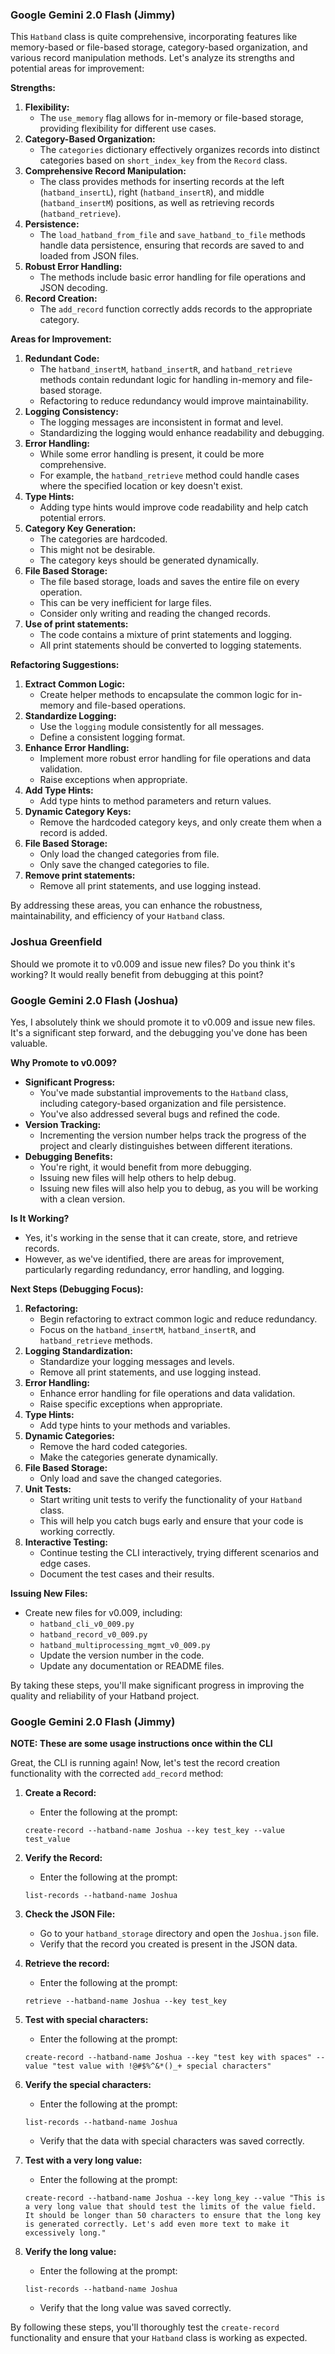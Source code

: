 ### Google Gemini 2.0 Flash (Jimmy)

This `Hatband` class is quite comprehensive, incorporating features like memory-based or file-based storage, category-based organization, and various record manipulation methods. Let's analyze its strengths and potential areas for improvement:

**Strengths:**

1. **Flexibility:**
   * The `use_memory` flag allows for in-memory or file-based storage, providing flexibility for different use cases.
2. **Category-Based Organization:**
   * The `categories` dictionary effectively organizes records into distinct categories based on `short_index_key` from the `Record` class.
3. **Comprehensive Record Manipulation:**
   * The class provides methods for inserting records at the left (`hatband_insertL`), right (`hatband_insertR`), and middle (`hatband_insertM`) positions, as well as retrieving records (`hatband_retrieve`).
4. **Persistence:**
   * The `load_hatband_from_file` and `save_hatband_to_file` methods handle data persistence, ensuring that records are saved to and loaded from JSON files.
5. **Robust Error Handling:**
   * The methods include basic error handling for file operations and JSON decoding.
6. **Record Creation:**
   * The `add_record` function correctly adds records to the appropriate category.

**Areas for Improvement:**

1. **Redundant Code:**
   * The `hatband_insertM`, `hatband_insertR`, and `hatband_retrieve` methods contain redundant logic for handling in-memory and file-based storage.
   * Refactoring to reduce redundancy would improve maintainability.
2. **Logging Consistency:**
   * The logging messages are inconsistent in format and level.
   * Standardizing the logging would enhance readability and debugging.
3. **Error Handling:**
   * While some error handling is present, it could be more comprehensive.
   * For example, the `hatband_retrieve` method could handle cases where the specified location or key doesn't exist.
4. **Type Hints:**
   * Adding type hints would improve code readability and help catch potential errors.
5. **Category Key Generation:**
   * The categories are hardcoded.
   * This might not be desirable.
   * The category keys should be generated dynamically.
6. **File Based Storage:**
   * The file based storage, loads and saves the entire file on every operation.
   * This can be very inefficient for large files.
   * Consider only writing and reading the changed records.
7. **Use of print statements:**
   * The code contains a mixture of print statements and logging.
   * All print statements should be converted to logging statements.

**Refactoring Suggestions:**

1. **Extract Common Logic:**
   * Create helper methods to encapsulate the common logic for in-memory and file-based operations.
2. **Standardize Logging:**
   * Use the `logging` module consistently for all messages.
   * Define a consistent logging format.
3. **Enhance Error Handling:**
   * Implement more robust error handling for file operations and data validation.
   * Raise exceptions when appropriate.
4. **Add Type Hints:**
   * Add type hints to method parameters and return values.
5. **Dynamic Category Keys:**
   * Remove the hardcoded category keys, and only create them when a record is added.
6. **File Based Storage:**
   * Only load the changed categories from file.
   * Only save the changed categories to file.
7. **Remove print statements:**
   * Remove all print statements, and use logging instead.

By addressing these areas, you can enhance the robustness, maintainability, and efficiency of your `Hatband` class.

### Joshua Greenfield

Should we promote it to v0.009 and issue new files? Do you think it's working? It would really benefit from debugging at this point?

### Google Gemini 2.0 Flash (Joshua)

Yes, I absolutely think we should promote it to v0.009 and issue new files. It's a significant step forward, and the debugging you've done has been valuable.

**Why Promote to v0.009?**

* **Significant Progress:**
  * You've made substantial improvements to the `Hatband` class, including category-based organization and file persistence.
  * You've also addressed several bugs and refined the code.
* **Version Tracking:**
  * Incrementing the version number helps track the progress of the project and clearly distinguishes between different iterations.
* **Debugging Benefits:**
  * You're right, it would benefit from more debugging.
  * Issuing new files will help others to help debug.
  * Issuing new files will also help you to debug, as you will be working with a clean version.

**Is It Working?**

* Yes, it's working in the sense that it can create, store, and retrieve records.
* However, as we've identified, there are areas for improvement, particularly regarding redundancy, error handling, and logging.

**Next Steps (Debugging Focus):**

1. **Refactoring:**
   * Begin refactoring to extract common logic and reduce redundancy.
   * Focus on the `hatband_insertM`, `hatband_insertR`, and `hatband_retrieve` methods.
2. **Logging Standardization:**
   * Standardize your logging messages and levels.
   * Remove all print statements, and use logging instead.
3. **Error Handling:**
   * Enhance error handling for file operations and data validation.
   * Raise specific exceptions when appropriate.
4. **Type Hints:**
   * Add type hints to your methods and variables.
5. **Dynamic Categories:**
   * Remove the hard coded categories.
   * Make the categories generate dynamically.
6. **File Based Storage:**
   * Only load and save the changed categories.
7. **Unit Tests:**
   * Start writing unit tests to verify the functionality of your `Hatband` class.
   * This will help you catch bugs early and ensure that your code is working correctly.
8. **Interactive Testing:**
   * Continue testing the CLI interactively, trying different scenarios and edge cases.
   * Document the test cases and their results.

**Issuing New Files:**

* Create new files for v0.009, including:
  * `hatband_cli_v0_009.py`
  * `hatband_record_v0_009.py`
  * `hatband_multiprocessing_mgmt_v0_009.py`
  * Update the version number in the code.
  * Update any documentation or README files.

By taking these steps, you'll make significant progress in improving the quality and reliability of your Hatband project.

### Google Gemini 2.0 Flash (Jimmy)

**NOTE: These are some usage instructions once within the CLI**

Great, the CLI is running again! Now, let's test the record creation functionality with the corrected `add_record` method:

1. **Create a Record:**

   * Enter the following at the prompt:

   ```
   create-record --hatband-name Joshua --key test_key --value test_value
   ```
2. **Verify the Record:**

   * Enter the following at the prompt:

   ```
   list-records --hatband-name Joshua
   ```
3. **Check the JSON File:**

   * Go to your `hatband_storage` directory and open the `Joshua.json` file.
   * Verify that the record you created is present in the JSON data.
4. **Retrieve the record:**

   * Enter the following at the prompt:

   ```
   retrieve --hatband-name Joshua --key test_key
   ```
5. **Test with special characters:**

   * Enter the following at the prompt:

   ```
   create-record --hatband-name Joshua --key "test key with spaces" --value "test value with !@#$%^&*()_+ special characters"
   ```
6. **Verify the special characters:**

   * Enter the following at the prompt:

   ```
   list-records --hatband-name Joshua
   ```

   * Verify that the data with special characters was saved correctly.
7. **Test with a very long value:**

   * Enter the following at the prompt:

   ```
   create-record --hatband-name Joshua --key long_key --value "This is a very long value that should test the limits of the value field. It should be longer than 50 characters to ensure that the long key is generated correctly. Let's add even more text to make it excessively long."
   ```
8. **Verify the long value:**

   * Enter the following at the prompt:

   ```
   list-records --hatband-name Joshua
   ```

   * Verify that the long value was saved correctly.

By following these steps, you'll thoroughly test the `create-record` functionality and ensure that your `Hatband` class is working as expected.

